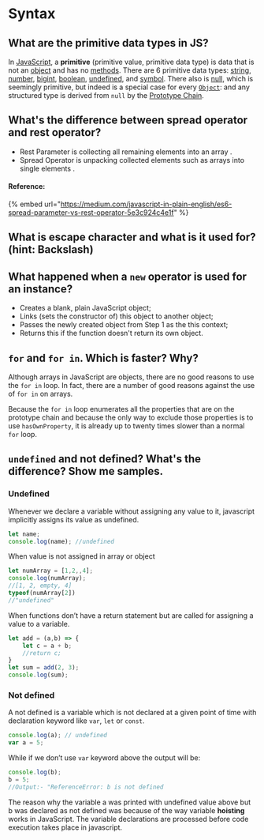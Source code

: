 # Syntax

## What are the primitive data types in JS?

In [JavaScript](https://developer.mozilla.org/en-US/docs/Glossary/JavaScript), a **primitive** \(primitive value, primitive data type\) is data that is not an [object](https://developer.mozilla.org/en-US/docs/Glossary/object) and has no [methods](https://developer.mozilla.org/en-US/docs/Glossary/method). There are 6 primitive data types: [string](https://developer.mozilla.org/en-US/docs/Glossary/string), [number](https://developer.mozilla.org/en-US/docs/Glossary/number), [bigint](https://developer.mozilla.org/en-US/docs/Glossary/bigint), [boolean](https://developer.mozilla.org/en-US/docs/Glossary/boolean), [undefined](https://developer.mozilla.org/en-US/docs/Glossary/undefined), and [symbol](https://developer.mozilla.org/en-US/docs/Glossary/symbol). There also is [null](https://developer.mozilla.org/en-US/docs/Glossary/null), which is seemingly primitive, but indeed is a special case for every [`Object`](https://developer.mozilla.org/en-US/docs/Web/JavaScript/Reference/Global_Objects/Object): and any structured type is derived from `null` by the [Prototype Chain](https://developer.mozilla.org/en-US/docs/Learn/JavaScript/Objects/Inheritance).

## What's the difference between spread operator and rest operator?

* Rest Parameter is collecting all remaining elements into an array .
* Spread Operator is unpacking collected elements such as arrays into single elements .

#### Reference:

{% embed url="https://medium.com/javascript-in-plain-english/es6-spread-parameter-vs-rest-operator-5e3c924c4e1f" %}

## What is escape character and what is it used for? \(hint: Backslash\)

## What happened when a `new` operator is used for an instance?

* Creates a blank, plain JavaScript object;
* Links \(sets the constructor of\) this object to another object;
* Passes the newly created object from Step 1 as the this context;
* Returns this if the function doesn't return its own object.

## `for` and `for in`. Which is faster? Why?

Although arrays in JavaScript are objects, there are no good reasons to use the `for in` loop. In fact, there are a number of good reasons against the use of `for in` on arrays.

Because the `for in` loop enumerates all the properties that are on the prototype chain and because the only way to exclude those properties is to use `hasOwnProperty`, it is already up to twenty times slower than a normal `for` loop.

## `undefined` and not defined? What's the difference? Show me samples.

### **Undefined**

Whenever we declare a variable without assigning any value to it, javascript implicitly assigns its value as undefined.

```javascript
let name;
console.log(name); //undefined
```

When value is not assigned in array or object

```javascript
let numArray = [1,2,,4];
console.log(numArray);  
//[1, 2, empty, 4]
typeof(numArray[2])
//"undefined"
```

When functions don’t have a return statement but are called for assigning a value to a variable.

```javascript
let add = (a,b) => {
    let c = a + b;
    //return c;
}
let sum = add(2, 3);
console.log(sum); 
```

### **Not defined**

A not defined is a variable which is not declared at a given point of time with declaration keyword like `var`, `let` or `const`.

```javascript
console.log(a); // undefined
var a = 5;
```

While if we don’t use `var` keyword above the output will be:

```javascript
console.log(b);
b = 5;
//Output:- "ReferenceError: b is not defined
```

The reason why the variable a was printed with undefined value above but b was declared as not defined was because of the way variable **hoisting** works in JavaScript. The variable declarations are processed before code execution takes place in javascript.  



